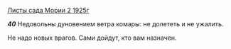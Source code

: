 
[Листы сада Мории 2 1925г](https://127.0.0.1:4002/agni/1925)

___40___
Недовольны дуновением ветра комары: не долететь и не ужалить.   

Не надо новых врагов. Сами дойдут, кто вам назначен.   

